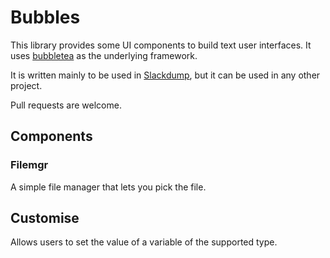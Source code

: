 # Bubbles

This library provides some UI components to build text user interfaces.  It
uses [bubbletea](https://github.com/charmbracelet/bubbletea) as the underlying
framework.

It is written mainly to be used in [Slackdump](github.com/rusq/slackdump), but
it can be used in any other project.

Pull requests are welcome.

## Components

### Filemgr
A simple file manager that lets you pick the file.

## Customise
Allows users to set the value of a variable of the supported type.
